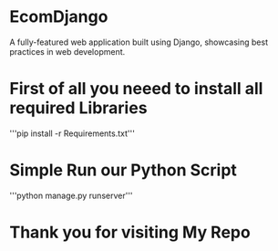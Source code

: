 # EcomDjango
A fully-featured web application built using Django, showcasing best practices in web development. 
# First of all you neeed to install all required Libraries 

'''pip install -r Requirements.txt'''
<br>

# Simple Run our Python Script

'''python manage.py runserver'''
<br>

# Thank you for visiting My Repo
